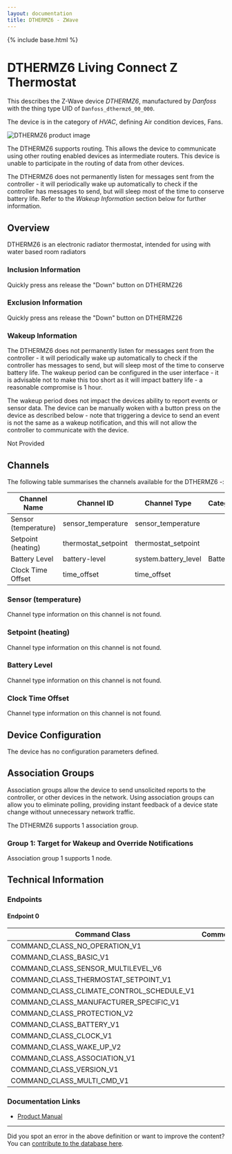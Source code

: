 ```yaml
---
layout: documentation
title: DTHERMZ6 - ZWave
---
```


{% include base.html %}

# DTHERMZ6 Living Connect Z Thermostat
This describes the Z-Wave device *DTHERMZ6*, manufactured by *Danfoss* with the thing type UID of ```Danfoss_dthermz6_00_000```.

The device is in the category of *HVAC*, defining Air condition devices, Fans.

![DTHERMZ6 product image](https://opensmarthouse.org/assets/zwave/attachments/502/psbz-coqon-dthermz6-16794.jpg)


The DTHERMZ6 supports routing. This allows the device to communicate using other routing enabled devices as intermediate routers.  This device is unable to participate in the routing of data from other devices.

The DTHERMZ6 does not permanently listen for messages sent from the controller - it will periodically wake up automatically to check if the controller has messages to send, but will sleep most of the time to conserve battery life. Refer to the *Wakeup Information* section below for further information.

## Overview

DTHERMZ6 is an electronic radiator thermostat, intended for using with water based room radiators

### Inclusion Information

Quickly press ans release the "Down" button on DTHERMZ26

### Exclusion Information

Quickly press ans release the "Down" button on DTHERMZ26

### Wakeup Information

The DTHERMZ6 does not permanently listen for messages sent from the controller - it will periodically wake up automatically to check if the controller has messages to send, but will sleep most of the time to conserve battery life. The wakeup period can be configured in the user interface - it is advisable not to make this too short as it will impact battery life - a reasonable compromise is 1 hour.

The wakeup period does not impact the devices ability to report events or sensor data. The device can be manually woken with a button press on the device as described below - note that triggering a device to send an event is not the same as a wakeup notification, and this will not allow the controller to communicate with the device.


Not Provided

## Channels

The following table summarises the channels available for the DTHERMZ6 -:

| Channel Name | Channel ID | Channel Type | Category | Item Type |
|--------------|------------|--------------|----------|-----------|
| Sensor (temperature) | sensor_temperature | sensor_temperature |  |  | 
| Setpoint (heating) | thermostat_setpoint | thermostat_setpoint |  |  | 
| Battery Level | battery-level | system.battery_level | Battery | Number |
| Clock Time Offset | time_offset | time_offset |  |  | 

### Sensor (temperature)
Channel type information on this channel is not found.

### Setpoint (heating)
Channel type information on this channel is not found.

### Battery Level
Channel type information on this channel is not found.

### Clock Time Offset
Channel type information on this channel is not found.



## Device Configuration

The device has no configuration parameters defined.

## Association Groups

Association groups allow the device to send unsolicited reports to the controller, or other devices in the network. Using association groups can allow you to eliminate polling, providing instant feedback of a device state change without unnecessary network traffic.

The DTHERMZ6 supports 1 association group.

### Group 1: Target for Wakeup and Override Notifications


Association group 1 supports 1 node.

## Technical Information

### Endpoints

#### Endpoint 0

| Command Class | Comment |
|---------------|---------|
| COMMAND_CLASS_NO_OPERATION_V1| |
| COMMAND_CLASS_BASIC_V1| |
| COMMAND_CLASS_SENSOR_MULTILEVEL_V6| |
| COMMAND_CLASS_THERMOSTAT_SETPOINT_V1| |
| COMMAND_CLASS_CLIMATE_CONTROL_SCHEDULE_V1| |
| COMMAND_CLASS_MANUFACTURER_SPECIFIC_V1| |
| COMMAND_CLASS_PROTECTION_V2| |
| COMMAND_CLASS_BATTERY_V1| |
| COMMAND_CLASS_CLOCK_V1| |
| COMMAND_CLASS_WAKE_UP_V2| |
| COMMAND_CLASS_ASSOCIATION_V1| |
| COMMAND_CLASS_VERSION_V1| |
| COMMAND_CLASS_MULTI_CMD_V1| |

### Documentation Links

* [Product Manual](https://www.opensmarthouse.org/zwavedatabase/502/THERMZ6.pdf)

---

Did you spot an error in the above definition or want to improve the content?
You can [contribute to the database here](https://www.opensmarthouse.org/zwavedatabase/502).
